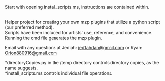 Start with opening install_scripts.ms, instructions are contained within.<br><br>

Helper project for creating your own mzp plugins that utilize a python script (our preferred method). <br>
Scripts have been included for artists' use, reference, and convenience. <br>
Running the cmd file generates the mzp plugin. <br>

Email with any questions at Jediah: jed1ahdan@gmail.com or Ryan: Orion880916@gmail.com

*directoryCopies.py in the /temp directory controls directory copies, as the name suggests.<BR>
*install_scripts.ms controls individual file operations.
